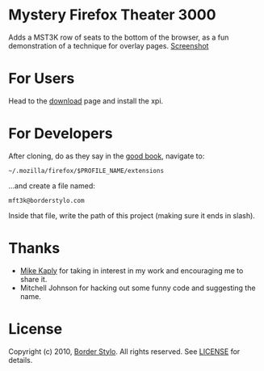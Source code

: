 Mystery Firefox Theater 3000
============

Adds a MST3K row of seats to the bottom of the browser, as a fun demonstration of a technique for overlay pages. [Screenshot](http://github.com/thebigbad/mft3k/blob/master/screenshot.png)

For Users
===========

Head to the [download](http://github.com/thebigbad/mft3k/downloads) page and install the xpi.

For Developers
============

After cloning, do as they say in the [good book](https://developer.mozilla.org/en/Setting_up_extension_development_environment#Firefox_extension_proxy_file), navigate to:

    ~/.mozilla/firefox/$PROFILE_NAME/extensions

...and create a file named:

    mft3k@borderstylo.com

Inside that file, write the path of this project (making sure it ends in slash).

Thanks
==========

* [Mike Kaply](https://twitter.com/MikeKaply) for taking in interest in my work and encouraging me to share it.
* Mitchell Johnson for hacking out some funny code and suggesting the name.

License
===========

Copyright (c) 2010, [Border Stylo](http://borderstylo.com/). All rights reserved. See [LICENSE](http://github.com/thebigbad/mft3k/blob/master/LICENSE) for details.
